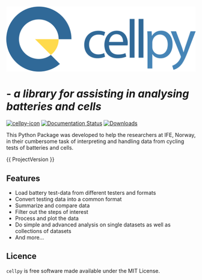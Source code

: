 ![cellpy-icon](static/cellpy-icon-long.svg)

# - *a library for assisting in analysing batteries and cells*

[![cellpy-icon](https://img.shields.io/pypi/v/cellpy.svg)](https://pypi.python.org/pypi/cellpy)
[![Documentation Status](https://readthedocs.org/projects/cellpy/badge/?version=latest)](https://cellpy.readthedocs.io/en/latest/?badge=latest)
[![Downloads](https://pepy.tech/badge/cellpy)](https://pepy.tech/project/cellpy)


This Python Package was developed to help the
researchers at IFE, Norway, in their cumbersome task of
interpreting and handling data from cycling tests of
batteries and cells.

{{ ProjectVersion }}

## Features

- Load battery test-data from different testers and formats
- Convert testing data into a common format
- Summarize and compare data
- Filter out the steps of interest
- Process and plot the data
- Do simple and advanced analysis on single datasets as well as collections of datasets
- And more...

## Licence

`cellpy` is free software made available under the MIT License.
